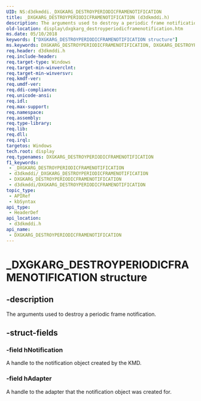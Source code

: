 ```yaml
---
UID: NS:d3dkmddi._DXGKARG_DESTROYPERIODICFRAMENOTIFICATION
title: _DXGKARG_DESTROYPERIODICFRAMENOTIFICATION (d3dkmddi.h)
description: The arguments used to destroy a periodic frame notification.
old-location: display\dxgkarg_destroyperiodicframenotification.htm
ms.date: 05/10/2018
keywords: ["DXGKARG_DESTROYPERIODICFRAMENOTIFICATION structure"]
ms.keywords: DXGKARG_DESTROYPERIODICFRAMENOTIFICATION, DXGKARG_DESTROYPERIODICFRAMENOTIFICATION structure [Display Devices], _DXGKARG_DESTROYPERIODICFRAMENOTIFICATION, d3dkmddi/DXGKARG_DESTROYPERIODICFRAMENOTIFICATION, display.dxgkarg_destroyperiodicframenotification
req.header: d3dkmddi.h
req.include-header: 
req.target-type: Windows
req.target-min-winverclnt: 
req.target-min-winversvr: 
req.kmdf-ver: 
req.umdf-ver: 
req.ddi-compliance: 
req.unicode-ansi: 
req.idl: 
req.max-support: 
req.namespace: 
req.assembly: 
req.type-library: 
req.lib: 
req.dll: 
req.irql: 
targetos: Windows
tech.root: display
req.typenames: DXGKARG_DESTROYPERIODICFRAMENOTIFICATION
f1_keywords:
 - _DXGKARG_DESTROYPERIODICFRAMENOTIFICATION
 - d3dkmddi/_DXGKARG_DESTROYPERIODICFRAMENOTIFICATION
 - DXGKARG_DESTROYPERIODICFRAMENOTIFICATION
 - d3dkmddi/DXGKARG_DESTROYPERIODICFRAMENOTIFICATION
topic_type:
 - APIRef
 - kbSyntax
api_type:
 - HeaderDef
api_location:
 - d3dkmddi.h
api_name:
 - DXGKARG_DESTROYPERIODICFRAMENOTIFICATION
---
```


# _DXGKARG_DESTROYPERIODICFRAMENOTIFICATION structure


## -description

The arguments used to destroy a periodic frame notification.

## -struct-fields

### -field hNotification

A handle to the notification object created by the KMD.

### -field hAdapter

A handle to the adapter that the notification object was created for.

